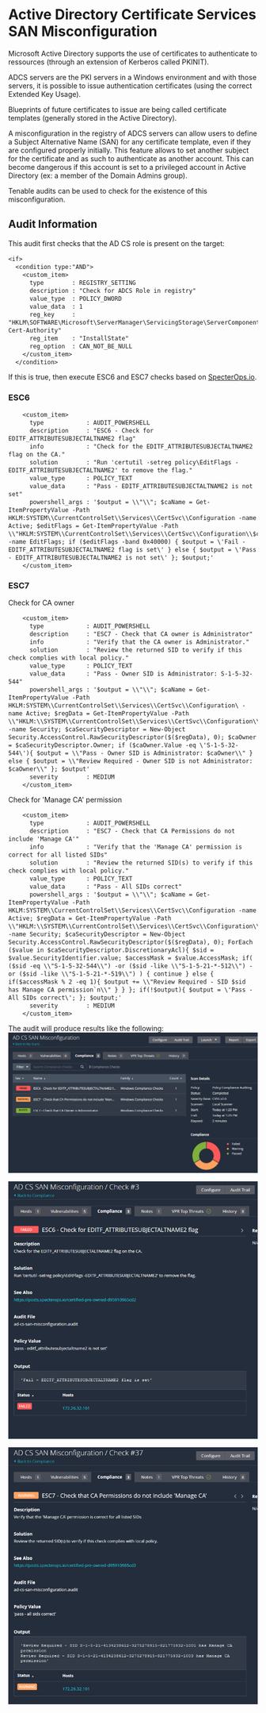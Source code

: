 # Active Directory Certificate Services SAN Misconfiguration
Microsoft Active Directory supports the use of certificates to authenticate to ressources (through an extension of Kerberos called PKINIT).

ADCS servers are the PKI servers in a Windows environment and with those servers, it is possible to issue authentication certificates (using the correct Extended Key Usage).

Blueprints of future certificates to issue are being called certificate templates (generally stored in the Active Directory).

A misconfiguration in the registry of ADCS servers can allow users to define a Subject Alternative Name (SAN) for any certificate template, even if they are configured properly initially. This feature allows to set another subject for the certificate and as such to authenticate as another account. This can become dangerous if this account is set to a privileged account in Active Directory (ex: a member of the Domain Admins group).

Tenable audits can be used to check for the existence of this misconfiguration.

## Audit Information

This audit first checks that the AD CS role is present on the target:

```
<if>
  <condition type:"AND">
    <custom_item>
      type        : REGISTRY_SETTING
      description : "Check for ADCS Role in registry"
      value_type  : POLICY_DWORD
      value_data  : 1
      reg_key     : "HKLM\SOFTWARE\Microsoft\ServerManager\ServicingStorage\ServerComponentCache\ADCS-Cert-Authority"
      reg_item    : "InstallState"
      reg_option  : CAN_NOT_BE_NULL
    </custom_item>
  </condition>
```

If this is true, then execute ESC6 and ESC7 checks based on [SpecterOps.io](https://posts.specterops.io/certified-pre-owned-d95910965cd2).

### ESC6
```
    <custom_item>
      type            : AUDIT_POWERSHELL
      description     : "ESC6 - Check for EDITF_ATTRIBUTESUBJECTALTNAME2 flag"
	  info            : "Check for the EDITF_ATTRIBUTESUBJECTALTNAME2 flag on the CA."
	  solution        : "Run 'certutil -setreg policy\EditFlags -EDITF_ATTRIBUTESUBJECTALTNAME2' to remove the flag."
      value_type      : POLICY_TEXT
      value_data      : "Pass - EDITF_ATTRIBUTESUBJECTALTNAME2 is not set"
      powershell_args : '$output = \\"\\"; $caName = Get-ItemPropertyValue -Path HKLM:SYSTEM\\CurrentControlSet\\Services\\CertSvc\\Configuration -name Active; $editFlags = Get-ItemPropertyValue -Path \\"HKLM:SYSTEM\\CurrentControlSet\\Services\\CertSvc\\Configuration\\$caName\\PolicyModules\\CertificateAuthority_MicrosoftDefault.Policy\\" -name EditFlags; if ($editFlags -band 0x40000) { $output = \'Fail - EDITF_ATTRIBUTESUBJECTALTNAME2 flag is set\' } else { $output = \'Pass - EDITF_ATTRIBUTESUBJECTALTNAME2 is not set\' }; $output;'
    </custom_item>
```
### ESC7
Check for CA owner
```
    <custom_item>
      type            : AUDIT_POWERSHELL
      description     : "ESC7 - Check that CA owner is Administrator"
	  info            : "Verify that the CA owner is Administrator."
	  solution        : "Review the returned SID to verify if this check complies with local policy."
      value_type      : POLICY_TEXT
      value_data      : "Pass - Owner SID is Administrator: S-1-5-32-544"
      powershell_args : '$output = \\"\\"; $caName = Get-ItemPropertyValue -Path HKLM:SYSTEM\\CurrentControlSet\\Services\\CertSvc\\Configuration\ -name Active; $regData = Get-ItemPropertyValue -Path \\"HKLM:\\SYSTEM\\CurrentControlSet\\Services\\CertSvc\\Configuration\\$caName\\" -name Security; $caSecurityDescriptor = New-Object Security.AccessControl.RawSecurityDescriptor($($regData), 0); $caOwner = $caSecurityDescriptor.Owner; if ($caOwner.Value -eq \'S-1-5-32-544\'){ $output = \\"Pass - Owner SID is Administrator: $caOwner\\" } else { $output = \\"Review Required - Owner SID is not Administrator: $caOwner\\" }; $output'
	  severity        : MEDIUM
    </custom_item>
```
Check for 'Manage CA' permission
```
    <custom_item>
      type            : AUDIT_POWERSHELL
      description     : "ESC7 - Check that CA Permissions do not include 'Manage CA'"
	  info            : "Verify that the 'Manage CA' permission is correct for all listed SIDs"
	  solution        : "Review the returned SID(s) to verify if this check complies with local policy."
      value_type      : POLICY_TEXT
      value_data      : "Pass - All SIDs correct"
      powershell_args : '$output = \\"\\"; $caName = Get-ItemPropertyValue -Path HKLM:SYSTEM\\CurrentControlSet\\Services\\CertSvc\\Configuration -name Active; $regData = Get-ItemPropertyValue -Path \\"HKLM:\\SYSTEM\\CurrentControlSet\\Services\\CertSvc\\Configuration\\$caName\\" -name Security; $caSecurityDescriptor = New-Object Security.AccessControl.RawSecurityDescriptor($($regData), 0); ForEach ($value in $caSecurityDescriptor.DiscretionaryAcl){ $sid = $value.SecurityIdentifier.value; $accessMask = $value.AccessMask; if( ($sid -eq \\"S-1-5-32-544\\") -or ($sid -like \\"S-1-5-21-*-512\\") -or ($sid -like \\"S-1-5-21-*-519\\") ) { continue } else { if($accessMask % 2 -eq 1){ $output += \\"Review Required - SID $sid has Manage CA permission`n\\" } } }; if(!$output){ $output = \'Pass - All SIDs correct\'; }; $output;'
	  severity        : MEDIUM
    </custom_item>
```

The audit will produce results like the following:
![nessus-output](images/nessus-output.png)

![esc6-fail](images/esc6-fail.png)

![esc7-manual-review](images/esc7-manual-review.png)
